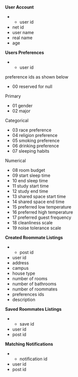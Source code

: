 **User Account**
- * user id
- net id
- user name
- real name
- age

**Users Preferences**
- * user id

preference ids as shown below
- 00 reserved for null

Primary
- 01 gender
- 02 major

Categorical
- 03 race preference
- 04 religion preference
- 05 smoking preference
- 06 drinking preference
- 07 sleeping habits

Numerical
- 08 room budget
- 09 start sleep time
- 10 end sleep time
- 11 study start time
- 12 study end time
- 13 shared space start time
- 14 shared space end time
- 15 preferred low temperature
- 16 preferred high temperature
- 17 preferred guest frequency
- 18 cleanliness scale
- 19 noise tolerance scale

**Created Roommate Listings**
- * post id
- user id
- address
- campus
- house type
- number of rooms
- number of bathrooms
- number of roommates
- preferences ids
- description

**Saved Roommates Listings**
- * save id
- user id
- post id

**Matching Notifications**
- * notification id
- user id
- post id
